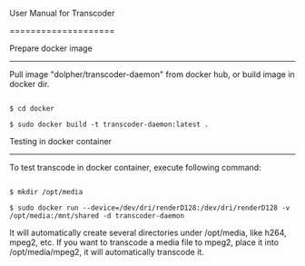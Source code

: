 User Manual for Transcoder

====================



Prepare docker image

------------------------------

Pull image "dolpher/transcoder-daemon" from docker hub, or build image in docker dir.

```

$ cd docker

$ sudo docker build -t transcoder-daemon:latest .

```

Testing in docker container

--------------------------------------

To test transcode in docker container, execute following command:

```

$ mkdir /opt/media

$ sudo docker run --device=/dev/dri/renderD128:/dev/dri/renderD128 -v /opt/media:/mnt/shared -d transcoder-daemon

```

It will automatically create several directories under /opt/media, like h264, mpeg2, etc. If you want to transcode a media file to mpeg2, place it into  /opt/media/mpeg2, it will automatically transcode it.
